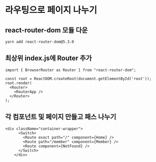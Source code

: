 # 라우팅으로 페이지 나누기
## react-router-dom 모듈 다운
```
yarn add react-router-dom@5.3.0
```

## 최상위 index.js에 Router 추가
```
import { BrowserRouter as Router } from "react-router-dom";

const root = ReactDOM.createRoot(document.getElementById('root'));
root.render(
  <Router>
    <RouterApp />
  </Router>
);

```

## 각 컴포넌트 및 페이지 만들고 패스 나누기
```
<div className="container-wrapper">
      <Switch>
        <Route exact path="/" component={Home} />
        <Route path="/member" component={Member} />
        <Route component={NotFound} />
      </Switch>
    </div>
```